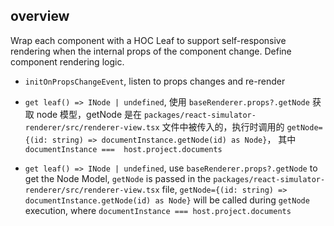 ## overview

Wrap each component with a HOC Leaf to support self-responsive rendering when the internal props of the component change. Define component rendering logic.

* `initOnPropsChangeEvent`, listen to props changes and re-render

* `get leaf() => INode | undefined`, 使用 `baseRenderer.props?.getNode` 获取 node 模型，getNode 是在 `packages/react-simulator-renderer/src/renderer-view.tsx` 文件中被传入的，执行时调用的 `getNode={(id: string) => documentInstance.getNode(id) as Node}`， 其中 `documentInstance ===  host.project.documents`


* `get leaf() => INode | undefined`, use `baseRenderer.props?.getNode` to get the Node Model, `getNode` is passed in the `packages/react-simulator-renderer/src/renderer-view.tsx` file, `getNode={(id: string) => documentInstance.getNode(id) as Node}` will be called during `getNode` execution, where `documentInstance === host.project.documents`
